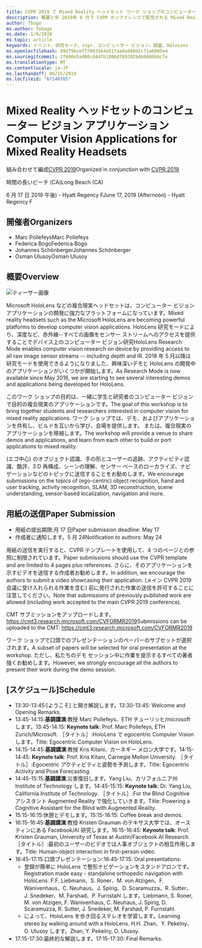 ```yaml
---
title: CVPR 2019 で Mixed Reality ヘッドセット ワーク ショップのコンピューター ビジョン アプリケーション
description: 概要と年 2019年 6 月で CVPR カンファレンスで配信される Mixed Reality ヘッドセット ワーク ショップのコンピューター ビジョン アプリケーションのスケジュールです。
author: fbogo
ms.author: febogo
ms.date: 1/9/2019
ms.topic: article
keywords: イベント、研究モード、cvpr、コンピューター ビジョン、調査、HoloLens
ms.openlocfilehash: 89d79bcef77043564e51faada940d2c71a6005e4
ms.sourcegitcommit: 2f600e5ad00cd447b180b0f89192b4b9d86bbc7e
ms.translationtype: MT
ms.contentlocale: ja-JP
ms.lasthandoff: 06/15/2019
ms.locfileid: "67148705"
---
```

# <a name="computer-vision-applications-for-mixed-reality-headsets"></a><span data-ttu-id="cc9a8-104">Mixed Reality ヘッドセットのコンピューター ビジョン アプリケーション</span><span class="sxs-lookup"><span data-stu-id="cc9a8-104">Computer Vision Applications for Mixed Reality Headsets</span></span>

<span data-ttu-id="cc9a8-105">組み合わせて編成[CVPR 2019](http://cvpr2019.thecvf.com/)</span><span class="sxs-lookup"><span data-stu-id="cc9a8-105">Organized in conjunction with [CVPR 2019](http://cvpr2019.thecvf.com/)</span></span>

<span data-ttu-id="cc9a8-106">時間の長いビーチ (CA)</span><span class="sxs-lookup"><span data-stu-id="cc9a8-106">Long Beach (CA)</span></span>

<span data-ttu-id="cc9a8-107">6 月 17 日 2019 午後) - Hyatt Regency F</span><span class="sxs-lookup"><span data-stu-id="cc9a8-107">June 17, 2019 (Afternoon) - Hyatt Regency F</span></span>


## <a name="organizers"></a><span data-ttu-id="cc9a8-108">開催者</span><span class="sxs-lookup"><span data-stu-id="cc9a8-108">Organizers</span></span>
* <span data-ttu-id="cc9a8-109">Marc Pollefeys</span><span class="sxs-lookup"><span data-stu-id="cc9a8-109">Marc Pollefeys</span></span>
* <span data-ttu-id="cc9a8-110">Federica Bogo</span><span class="sxs-lookup"><span data-stu-id="cc9a8-110">Federica Bogo</span></span>
* <span data-ttu-id="cc9a8-111">Johannes Schönberger</span><span class="sxs-lookup"><span data-stu-id="cc9a8-111">Johannes Schönberger</span></span>
* <span data-ttu-id="cc9a8-112">Osman Ulusoy</span><span class="sxs-lookup"><span data-stu-id="cc9a8-112">Osman Ulusoy</span></span>

## <a name="overview"></a><span data-ttu-id="cc9a8-113">概要</span><span class="sxs-lookup"><span data-stu-id="cc9a8-113">Overview</span></span>

![ティーザー画像](images/cvpr2019_teaser2.jpg)

<span data-ttu-id="cc9a8-115">Microsoft HoloLens などの複合現実ヘッドセットは、コンピューター ビジョン アプリケーションの開発に強力なプラットフォームになっています。</span><span class="sxs-lookup"><span data-stu-id="cc9a8-115">Mixed reality headsets such as the Microsoft HoloLens are becoming powerful platforms to develop computer vision applications.</span></span> <span data-ttu-id="cc9a8-116">HoloLens 研究モードにより、深度など、赤外線--すべての画像をセンサー ストリームへのアクセスを提供することでデバイス上のコンピューター ビジョン研究</span><span class="sxs-lookup"><span data-stu-id="cc9a8-116">HoloLens Research Mode enables computer vision research on device by providing access to all raw image sensor streams -- including depth and IR.</span></span> <span data-ttu-id="cc9a8-117">2018 年 5 月以降は研究モードを使用できるようになりました、興味深いデモと HoloLens の開発中のアプリケーションがいくつかが開始します。</span><span class="sxs-lookup"><span data-stu-id="cc9a8-117">As Research Mode is now available since May 2018, we are starting to see several interesting demos and applications being developed for HoloLens.</span></span> 

<span data-ttu-id="cc9a8-118">このワーク ショップの目的は、一緒に学生と研究者のコンピューター ビジョンで目的の複合現実のアプリケーションです。</span><span class="sxs-lookup"><span data-stu-id="cc9a8-118">The goal of this workshop is to bring together students and researchers interested in computer vision for mixed reality applications.</span></span> <span data-ttu-id="cc9a8-119">ワーク ショップでは、デモ、およびアプリケーションを共有し、ビルドを互いから学び、会場を提供します。 または、複合現実のアプリケーションを移植します。</span><span class="sxs-lookup"><span data-stu-id="cc9a8-119">The workshop will provide a venue to share demos and applications, and learn from each other to build or port applications to mixed reality.</span></span> 

<span data-ttu-id="cc9a8-120">(エゴ中心) のオブジェクト認識、手の形とユーザーの追跡、アクティビティ認識、酷評、3 D 再構成、シーンの理解、センサー ベースのローカライズ、ナビゲーションなどのトピックに送信することをお勧めします。</span><span class="sxs-lookup"><span data-stu-id="cc9a8-120">We encourage submissions on the topics of (ego-centric) object recognition, hand and user tracking, activity recognition, SLAM, 3D reconstruction, scene understanding, sensor-based localization, navigation and more.</span></span>

## <a name="paper-submission"></a><span data-ttu-id="cc9a8-121">用紙の送信</span><span class="sxs-lookup"><span data-stu-id="cc9a8-121">Paper Submission</span></span>
* <span data-ttu-id="cc9a8-122">用紙の提出期限:月 17 日</span><span class="sxs-lookup"><span data-stu-id="cc9a8-122">Paper submission deadline: May 17</span></span>
* <span data-ttu-id="cc9a8-123">作成者に通知します。5 月 24</span><span class="sxs-lookup"><span data-stu-id="cc9a8-123">Notification to authors: May 24</span></span>

<span data-ttu-id="cc9a8-124">用紙の送信を実行すると、CVPR テンプレートを使用して、4 つのページとの参照に制限されています。</span><span class="sxs-lookup"><span data-stu-id="cc9a8-124">Paper submissions should use the CVPR template and are limited to 4 pages plus references.</span></span> <span data-ttu-id="cc9a8-125">さらに、そのアプリケーションを示すビデオを送信する作成者お勧めします。</span><span class="sxs-lookup"><span data-stu-id="cc9a8-125">In addition, we encourage the authors to submit a video showcasing their application.</span></span>
<span data-ttu-id="cc9a8-126">(メイン CVPR 2019 会議に受け入れられる作業を含む) 前に発行された作業の送信を許可することに注意してください。</span><span class="sxs-lookup"><span data-stu-id="cc9a8-126">Note that submissions of previously published work are allowed (including work accepted to the main CVPR 2019 conference).</span></span> 

<span data-ttu-id="cc9a8-127">CMT サブミッションをアップロードします。 https://cmt3.research.microsoft.com/CVFORMR2019</span><span class="sxs-lookup"><span data-stu-id="cc9a8-127">Submissions can be uploaded to the CMT: https://cmt3.research.microsoft.com/CVFORMR2019</span></span>

<span data-ttu-id="cc9a8-128">ワーク ショップで口頭でのプレゼンテーションのペーパーのサブセットが選択されます。</span><span class="sxs-lookup"><span data-stu-id="cc9a8-128">A subset of papers will be selected for oral presentation at the workshop.</span></span> <span data-ttu-id="cc9a8-129">ただし、私たちのデモ セッション中に作業を提示するすべての著者強くお勧めします。</span><span class="sxs-lookup"><span data-stu-id="cc9a8-129">However, we strongly encourage all the authors to present their work during the demo session.</span></span>


## <a name="schedule"></a><span data-ttu-id="cc9a8-130">[スケジュール]</span><span class="sxs-lookup"><span data-stu-id="cc9a8-130">Schedule</span></span>
* <span data-ttu-id="cc9a8-131">13:30-13:45:[ようこそ] と開き解説します。</span><span class="sxs-lookup"><span data-stu-id="cc9a8-131">13:30-13:45: Welcome and Opening Remarks.</span></span>
* <span data-ttu-id="cc9a8-132">13:45-14:15:**基調講演**:教授 Marc Pollefeys、ETH チューリッヒ/microsoft します。</span><span class="sxs-lookup"><span data-stu-id="cc9a8-132">13:45-14:15: **Keynote talk**: Prof. Marc Pollefeys, ETH Zurich/Microsoft.</span></span> <span data-ttu-id="cc9a8-133">［タイトル］:HoloLens で egocentric Computer Vision します。</span><span class="sxs-lookup"><span data-stu-id="cc9a8-133">Title: Egocentric Computer Vision on HoloLens.</span></span>
* <span data-ttu-id="cc9a8-134">14:15-14:45:**基調講演**:教授 Kris Kitani、カーネギー メロン大学です。</span><span class="sxs-lookup"><span data-stu-id="cc9a8-134">14:15-14:45: **Keynote talk**: Prof. Kris Kitani, Carnegie Mellon University.</span></span> <span data-ttu-id="cc9a8-135">［タイトル］:Egocentric アクティビティと姿勢を予測します。</span><span class="sxs-lookup"><span data-stu-id="cc9a8-135">Title: Egocentric Activity and Pose Forecasting.</span></span>
* <span data-ttu-id="cc9a8-136">14:45-15:15:**基調講演**:災害復旧します。Yang Liu、カリフォルニア州 Institute of Technology します。</span><span class="sxs-lookup"><span data-stu-id="cc9a8-136">14:45-15:15: **Keynote talk**: Dr. Yang Liu, California Institute of Technology.</span></span> <span data-ttu-id="cc9a8-137">［タイトル］:For the Blind Cognitive アシスタント Augmented Reality で強化していきます。</span><span class="sxs-lookup"><span data-stu-id="cc9a8-137">Title: Powering a Cognitive Assistant for the Blind with Augmented Reality.</span></span>
* <span data-ttu-id="cc9a8-138">15:15-16:15:休憩とデモします。</span><span class="sxs-lookup"><span data-stu-id="cc9a8-138">15:15-16:15: Coffee break and demos.</span></span>
* <span data-ttu-id="cc9a8-139">16:15-16:45:**基調講演**:教授 Kristen Grauman のテキサス大学では、オースティンにある Facebook/AI 研究します。</span><span class="sxs-lookup"><span data-stu-id="cc9a8-139">16:15-16:45: **Keynote talk**: Prof. Kristen Grauman, University of Texas at Austin/Facebook AI Research.</span></span> <span data-ttu-id="cc9a8-140">［タイトル］:最初のユーザーのビデオでは人事オブジェクトの相互作用します。</span><span class="sxs-lookup"><span data-stu-id="cc9a8-140">Title: Human-object interaction in first-person video.</span></span>
* <span data-ttu-id="cc9a8-141">16:45-17:15:口頭プレゼンテーション:</span><span class="sxs-lookup"><span data-stu-id="cc9a8-141">16:45-17:15: Oral presentations:</span></span>
    * <span data-ttu-id="cc9a8-142">登録が簡単に HoloLens で整形ナビゲーションをスタンドアロンです。</span><span class="sxs-lookup"><span data-stu-id="cc9a8-142">Registration made easy - standalone orthopedic navigation with HoloLens.</span></span> <span data-ttu-id="cc9a8-143">F.</span><span class="sxs-lookup"><span data-stu-id="cc9a8-143">F.</span></span> <span data-ttu-id="cc9a8-144">Liebmann、S. Roner、M. von Atzigen、F. Wanivenhaus、C. Neuhaus、J. Spirig、D. Scaramuzza、R. Sutter、J. Snedeker、M. Farshad、P. Furnstahl します。</span><span class="sxs-lookup"><span data-stu-id="cc9a8-144">Liebmann, S. Roner, M. von Atzigen, F. Wanivenhaus, C. Neuhaus, J. Spirig, D. Scaramuzza, R. Sutter, J. Snedeker, M. Farshad, P. Furnstahl.</span></span>
    * <span data-ttu-id="cc9a8-145">によって、HoloLens を歩き回るステレオを学習します。</span><span class="sxs-lookup"><span data-stu-id="cc9a8-145">Learning stereo by walking around with a HoloLens.</span></span> <span data-ttu-id="cc9a8-146">H.</span><span class="sxs-lookup"><span data-stu-id="cc9a8-146">H.</span></span> <span data-ttu-id="cc9a8-147">Zhan、Y. Pekelny、O. Ulusoy します。</span><span class="sxs-lookup"><span data-stu-id="cc9a8-147">Zhan, Y. Pekelny, O. Ulusoy.</span></span>
* <span data-ttu-id="cc9a8-148">17:15-17:30:最終的な解説します。</span><span class="sxs-lookup"><span data-stu-id="cc9a8-148">17:15-17:30: Final Remarks.</span></span>
